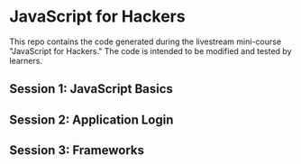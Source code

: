 # JavaScript for Hackers

This repo contains the code generated during the livestream mini-course "JavaScript for Hackers." The code is intended to be modified and tested by learners.

## Session 1: JavaScript Basics

## Session 2: Application Login

## Session 3: Frameworks
